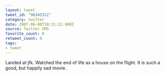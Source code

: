 ```yaml
---
layout: tweet
tweet_id: "96345322"
category: twitter
date: 2007-06-08T18:31:12.000Z
source: Twitter SMS
favorite_count: 0
retweet_count: 0
tags:
- tweet
---
```


Landed at jfk. Watched the end of life as a house on the flight. It is such a good, but happily sad movie.

